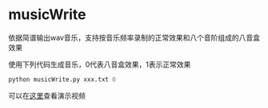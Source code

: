 # musicWrite

依据简谱输出wav音乐，支持按音乐频率录制的正常效果和八个音阶组成的八音盒效果

使用下列代码生成音乐，0代表八音盒效果，1表示正常效果

```python
python musicWrite.py xxx.txt 0
```

可以在[这里](https://www.bilibili.com/video/BV1w5411Y7WW/)查看演示视频
